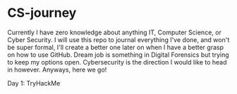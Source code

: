# CS-journey

Currently I have zero knowledge about anything IT, Computer Science, or Cyber Security. I will use this repo to journal everything I've done, and won't be super formal, I'll create a better one later on when I have a better grasp on how to use GitHub. Dream job is something in Digital Forensics but trying to keep my options open. Cybersecurity is the direction I would like to head in however. Anyways, here we go!

Day 1: TryHackMe


